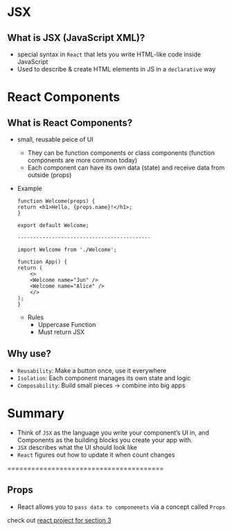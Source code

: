 JSX
===
## What is JSX (JavaScript XML)?
- special syntax in `React` that lets you write HTML-like code inside JavaScript
- Used to describe & create HTML elements in JS in a `declarative` way

React Components
===
## What is React Components?
- small, reusable peice of UI
    - They can be function components or class components (function components are more common today)
    - Each component can have its own data (state) and receive data from outside (props)

- Example
    ```
    function Welcome(props) {
    return <h1>Hello, {props.name}!</h1>;
    }

    export default Welcome;

    -------------------------------------------

    import Welcome from './Welcome';

    function App() {
    return (
        <>
        <Welcome name="Jun" />
        <Welcome name="Alice" />
        </>
    );
    }
    ```
    - Rules
        - Uppercase Function
        - Must return JSX


## Why use?
- `Reusability`: Make a button once, use it everywhere
- `Isolation`: Each component manages its own state and logic
- `Composability`: Build small pieces → combine into big apps

# Summary
- Think of `JSX` as the language you write your component’s UI in, and Components as the building blocks you create your app with.
- `JSX` describes what the UI should look like
- `React` figures out how to update it when count changes

=======================================
## Props
- React allows you to `pass data to componenets` via a concept called `Props`

check out [react project for section 3](../../)